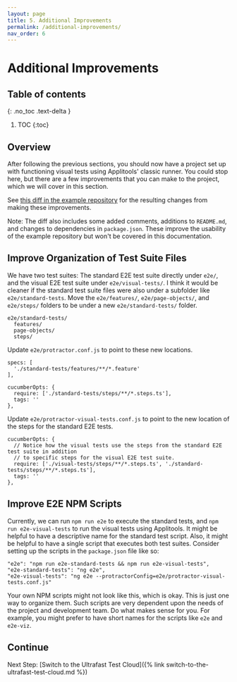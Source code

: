 ```yaml
---
layout: page
title: 5. Additional Improvements
permalink: /additional-improvements/
nav_order: 6
---
```


# Additional Improvements

## Table of contents
{: .no_toc .text-delta }

1. TOC
{:toc}

## Overview

After following the previous sections, you should now have a project set up with functioning visual tests using Applitools' classic runner. You could stop here, but there are a few improvements that you can make to the project, which we will cover in this section.

See [this diff in the example repository](https://github.com/jeremy-jarvis/applitools-demo/compare/7fad99f62ed065c31d8d3fdf0607e1d47a8aec80..21d198a07d0e5c7579475c9cc20e6f85f9794ca3) for the resulting changes from making these improvements.

Note: The diff also includes some added comments, additions to `README.md`, and changes to dependencies in `package.json`. These improve the usability of the example repository but won't be covered in this documentation.

## Improve Organization of Test Suite Files

We have two test suites: The standard E2E test suite directly under `e2e/`, and the visual E2E test suite under `e2e/visual-tests/`. I think it would be cleaner if the standard test suite files were also under a subfolder like `e2e/standard-tests`. Move the `e2e/features/`, `e2e/page-objects/`, and `e2e/steps/` folders to be under a new `e2e/standard-tests/` folder.

```
e2e/standard-tests/
  features/
  page-objects/
  steps/
```

Update `e2e/protractor.conf.js` to point to these new locations.

```
specs: [
  './standard-tests/features/**/*.feature'
],
```

```
cucumberOpts: {
  require: ['./standard-tests/steps/**/*.steps.ts'],
  tags: ''
},
```

Update `e2e/protractor-visual-tests.conf.js` to point to the new location of the steps for the standard E2E tests.

```
cucumberOpts: {
  // Notice how the visual tests use the steps from the standard E2E test suite in addition
  // to specific steps for the visual E2E test suite.
  require: ['./visual-tests/steps/**/*.steps.ts', './standard-tests/steps/**/*.steps.ts'],
  tags: ''
},
```

## Improve E2E NPM Scripts

Currently, we can run `npm run e2e` to execute the standard tests, and `npm run e2e-visual-tests` to run the visual tests using Applitools. It might be helpful to have a descriptive name for the standard test script. Also, it might be helpful to have a single script that executes both test suites. Consider setting up the scripts in the `package.json` file like so:

```
"e2e": "npm run e2e-standard-tests && npm run e2e-visual-tests",
"e2e-standard-tests": "ng e2e",
"e2e-visual-tests": "ng e2e --protractorConfig=e2e/protractor-visual-tests.conf.js"
```

Your own NPM scripts might not look like this, which is okay. This is just one way to organize them. Such scripts are very dependent upon the needs of the project and development team. Do what makes sense for you. For example, you might prefer to have short names for the scripts like `e2e` and `e2e-viz`.

## Continue

Next Step: [Switch to the Ultrafast Test Cloud]({% link switch-to-the-ultrafast-test-cloud.md %})